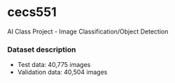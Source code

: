 # cecs551
AI Class Project - Image Classification/Object Detection

### Dataset description

- Test data: 40,775 images
- Validation data: 40,504 images
